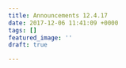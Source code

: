 ```yaml
---
title: Announcements 12.4.17
date: 2017-12-06 11:41:09 +0000
tags: []
featured_image: ''
draft: true

---
```

